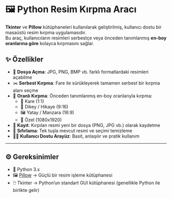 # 🖼️ Python Resim Kırpma Aracı

**Tkinter** ve **Pillow** kütüphaneleri kullanılarak geliştirilmiş, kullanıcı dostu bir masaüstü resim kırpma uygulamasıdır.  
Bu araç, kullanıcıların resimleri serbestçe veya önceden tanımlanmış **en-boy oranlarına göre** kolayca kırpmasını sağlar.  



## ✨ Özellikler

- 📂 **Dosya Açma**: JPG, PNG, BMP vb. farklı formatlardaki resimleri açabilme  
- ✂️ **Serbest Kırpma**: Fare ile sürükleyerek tamamen serbest bir kırpma alanı seçme  
- 📐 **Oranlı Kırpma**: Önceden tanımlanmış en-boy oranlarıyla kırpma:  
  - 🔲 Kare (1:1)  
  - 📱 Dikey / Hikaye (9:16)  
  - 🖼️ Yatay / Manzara (16:9)  
  - 🎯 Özel (1080x1920)  
- 💾 **Kayıt**: Kırpılan resmi yeni bir dosya (PNG, JPG vb.) olarak kaydetme  
- 🔄 **Sıfırlama**: Tek tuşla mevcut resmi ve seçimi temizleme  
- 👩‍💻 **Kullanıcı Dostu Arayüz**: Basit, anlaşılır ve pratik kullanım  

---

## ⚙️ Gereksinimler

- 🐍 Python 3.x  
- 🖼️ [Pillow](https://pypi.org/project/Pillow/) → Güçlü bir resim işleme kütüphanesi  
- 🖱️ Tkinter → Python’un standart GUI kütüphanesi (genellikle Python ile birlikte gelir)  
